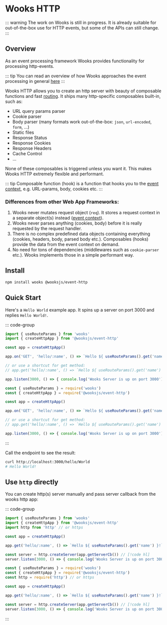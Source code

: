 # Wooks HTTP 

::: warning
The work on Wooks is still in progress. It is already suitable for
out-of-the-box use for HTTP events, but some of the APIs can still change.
:::

## Overview

As an event processing framework Wooks provides functionality for processing http-events.

::: tip
You can read an overview of how Wooks approaches the event processing in general [here](../#overview)
:::

Wooks HTTP allows you to create an http server with beauty of composable functions and fast [routing](../#event-routing).
It ships many http-specific composables built-in, such as:

- URL query params parser
- Cookie parser
- Body parser (many formats work out-of-the-box: `json`, `url-encoded`, `form`, ...)
- Static files
- Response Status
- Response Cookies
- Response Headers
- Cache Control
- ...

None of these composables is triggered unless you want it. This makes Wooks HTTP extremely flexible and performant.

::: tip
Composable function (hook) is a function that hooks you to the [event context](../#event-context), e.g. URL-params, body, cookies etc.
:::

### Differences from other Web App Frameworks:

1. Wooks never mutates request object (`req`). It stores a request context in a separate object(s) instead ([event context](../#event-context)).
2. Wooks never parses anything (cookies, body) before it is really requested by the request handler.
3. There is no complex predefined data objects containing everything (cookies, headers, body, parsed body etc.). Composables (hooks) provide the data from the event context on demand.
4. No need for tons of dependencies (middlewares such as `cookie-parser` etc.). Wooks implements those in a simple performant way.

## Install

```bash
npm install wooks @wooksjs/event-http
```

## Quick Start

Here's a `Hello World` example app. It spins up a server on port 3000 and replies `Hello World!`.

::: code-group

```js [ESM]
import { useRouteParams } from 'wooks'
import { createHttpApp } from '@wooksjs/event-http'

const app = createHttpApp()

app.on('GET', 'hello/:name', () => `Hello ${ useRouteParams().get('name') }!`)

// or use a shortcut for get method:
// app.get('hello/:name', () => `Hello ${ useRouteParams().get('name') }!`)

app.listen(3000, () => { console.log('Wooks Server is up on port 3000') })
```

```js [CommonJS]
const { useRouteParams } = require('wooks')
const { createHttpApp } = require('@wooksjs/event-http')

const app = createHttpApp()

app.on('GET', 'hello/:name', () => `Hello ${ useRouteParams().get('name') }!`)

// or use a shortcut for get method:
// app.get('hello/:name', () => `Hello ${ useRouteParams().get('name') }!`)

app.listen(3000, () => { console.log('Wooks Server is up on port 3000') })
```

:::

Call the endpoint to see the result:
```bash
curl http://localhost:3000/hello/World
# Hello World!
```


## Use `http` directly

You can create http(s) server manually and pass server callback from the wooks http app:

::: code-group
```js [ESM]
import { useRouteParams } from 'wooks'
import { createHttpApp } from '@wooksjs/event-http'
import http from 'http' // or https

const app = createHttpApp()

app.get('hello/:name', () => `Hello ${ useRouteParams().get('name') }!`)

const server = http.createServer(app.getServerCb()) // [!code hl]
server.listen(3000, () => { console.log('Wooks Server is up on port 3000') }) // [!code hl]
```
```js [CommonJS]
const { useRouteParams } = require('wooks')
const { createHttpApp } = require('@wooksjs/event-http')
const http = require('http') // or https

const app = createHttpApp()

app.get('hello/:name', () => `Hello ${ useRouteParams().get('name') }!`)

const server = http.createServer(app.getServerCb()) // [!code hl]
server.listen(3000, () => { console.log('Wooks Server is up on port 3000') }) // [!code hl]
```
:::